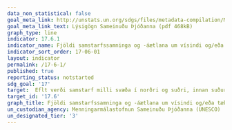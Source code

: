 ```yaml
---
data_non_statistical: false
goal_meta_link: http://unstats.un.org/sdgs/files/metadata-compilation/Metadata-Goal-17.pdf
goal_meta_link_text: Lýsigögn Sameinuðu Þjóðanna (pdf 468kB)
graph_type: line
indicator: 17.6.1
indicator_name: Fjöldi samstarfssamninga og -áætlana um vísindi og/eða tækni milli landa, eftir tegund samstarfs.
indicator_sort_order: 17-06-01
layout: indicator
permalink: /17-6-1/
published: true
reporting_status: notstarted
sdg_goal: '17'
target:  Eflt verði samstarf milli svæða í norðri og suðri, innan suðursvæða ásamt þríhliða svæðisbundnu og alþjóðlegu samstarfi um vísindi, tækni og nýsköpun og aðgengi að þessum sviðum auðveldað. Enn fremur verði þekkingu miðlað í meira mæli á jafnræðisgrundvelli, meðal annars með því að samræma betur fyrirliggjandi kerfi, einkum á vegum Sameinuðu þjóðanna og alþjóðlegra skipulagseininga sem er ætlað að stuðla að tækniþróun.
target_id: '17.6'
graph_title: Fjöldi samstarfssamninga og -áætlana um vísindi og/eða tækni milli landa, eftir tegund samstarfs.
un_custodian_agency: Menningarmálastofnun Sameinuðu Þjóðanna (UNESCO)
un_designated_tier: '3'
---
```

